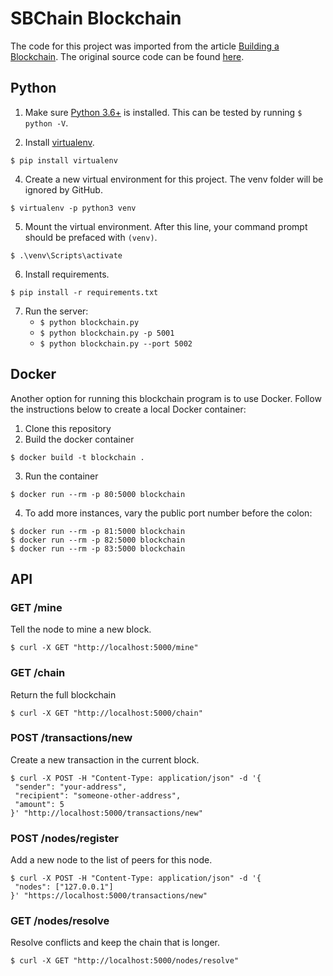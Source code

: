 # SBChain Blockchain

The code for this project was imported from the article [Building a Blockchain](https://medium.com/p/117428612f46). The original source code can be found [here](https://github.com/dvf/blockchain).

## Python

1. Make sure [Python 3.6+](https://www.python.org/downloads/) is installed. This can be tested by running `$ python -V`.

2. Install [virtualenv](https://virtualenv.pypa.io/en/stable/installation/).
```
$ pip install virtualenv 
```

4. Create a new virtual environment for this project. The venv folder will be ignored by GitHub.
```
$ virtualenv -p python3 venv
```

5. Mount the virtual environment. After this line, your command prompt should be prefaced with ```(venv)```.
```
$ .\venv\Scripts\activate
```

6. Install requirements.
```
$ pip install -r requirements.txt
``` 

7. Run the server:
    * `$ python blockchain.py` 
    * `$ python blockchain.py -p 5001`
    * `$ python blockchain.py --port 5002`
    
## Docker

Another option for running this blockchain program is to use Docker.  Follow the instructions below to create a local Docker container:

1. Clone this repository
2. Build the docker container

```
$ docker build -t blockchain .
```

3. Run the container

```
$ docker run --rm -p 80:5000 blockchain
```

4. To add more instances, vary the public port number before the colon:

```
$ docker run --rm -p 81:5000 blockchain
$ docker run --rm -p 82:5000 blockchain
$ docker run --rm -p 83:5000 blockchain
```

## API

### GET /mine
Tell the node to mine a new block.
```
$ curl -X GET "http://localhost:5000/mine"
```
### GET /chain
Return the full blockchain
```
$ curl -X GET "http://localhost:5000/chain"
```
### POST /transactions/new
Create a new transaction in the current block.
```
$ curl -X POST -H "Content-Type: application/json" -d '{  
 "sender": "your-address",  
 "recipient": "someone-other-address",  
 "amount": 5  
}' "http://localhost:5000/transactions/new"
```
### POST /nodes/register
Add a new node to the list of peers for this node.
```
$ curl -X POST -H "Content-Type: application/json" -d '{
 "nodes": ["127.0.0.1"]
}' "https://localhost:5000/transactions/new"
```
### GET /nodes/resolve
Resolve conflicts and keep the chain that is longer.
```
$ curl -X GET "http://localhost:5000/nodes/resolve"
```
